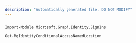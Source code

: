 ```yaml
---
description: "Automatically generated file. DO NOT MODIFY"
---
```


```powershellv2

Import-Module Microsoft.Graph.Identity.SignIns

Get-MgIdentityConditionalAccessNamedLocation

```